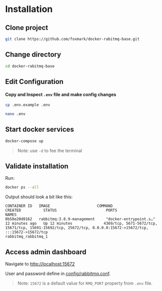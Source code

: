 # Installation

## Clone project

```sh 
git clone https://github.com/foxmark/docker-rabitmq-base.git
```

## Change directory

```sh
cd docker-rabitmq-base
```

## Edit Configuration

#### Copy and Inspect ```.env``` file and make config changes

```sh
cp .env.example .env
```

```sh
nano .env
```

## Start docker services

```sh
docker-compose up
```

> Note: use ```-d``` to fee the terminal

## Validate installation

Run:

```sh
docker ps --all
```
Output should look a bit like this:

```
CONTAINER ID   IMAGE                     COMMAND                  CREATED          STATUS                      PORTS                                                  NAMES
0b58e20d0162   rabbitmq:3.8.9-management     "docker-entrypoint.s…"   12 minutes ago   Up 12 minutes              4369/tcp, 5671-5672/tcp, 15671/tcp, 15691-15692/tcp, 25672/tcp, 0.0.0.0:15672->15672/tcp, :::15672->15672/tcp                                                   rabbitmq_rabbitmq_1
```

## Access admin dashboard

Navigate to [http://localhost:15672](http://localhost:15672)

User and password define in [config/rabbitmq.conf](../blob/master/config/rabbitmq.conf).

> Note: ```15672``` is a default value for ```RMQ_PORT``` property from ```.env``` file. 

